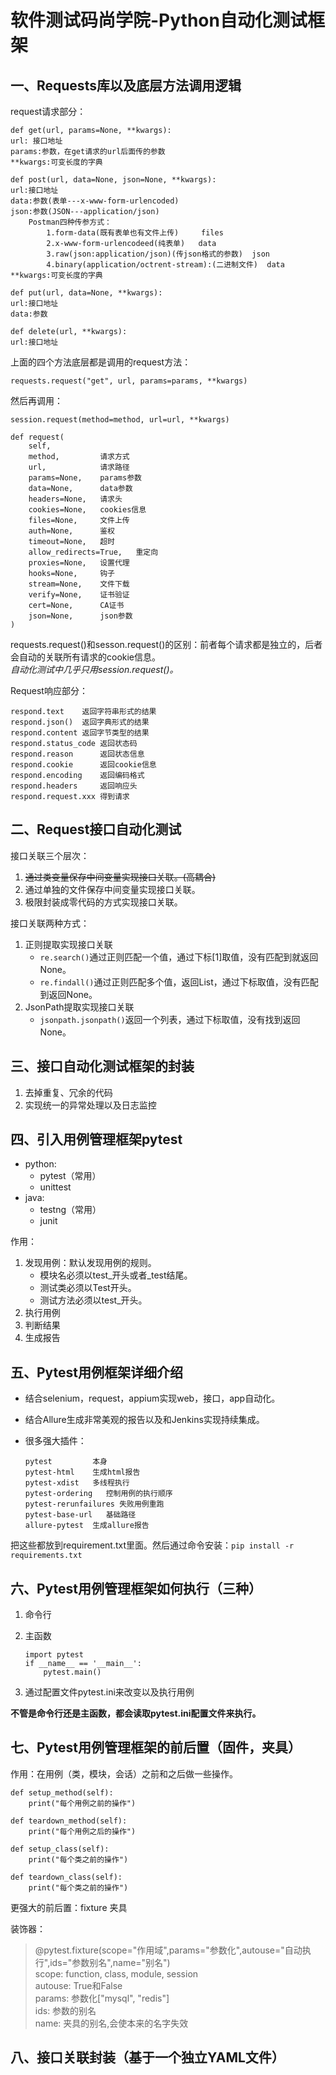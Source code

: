 # 软件测试码尚学院-Python自动化测试框架

## 一、Requests库以及底层方法调用逻辑

request请求部分：

    def get(url, params=None, **kwargs):
    url: 接口地址
    params:参数，在get请求的url后面传的参数
    **kwargs:可变长度的字典
    
    def post(url, data=None, json=None, **kwargs):
    url:接口地址
    data:参数(表单---x-www-form-urlencoded)
    json:参数(JSON---application/json)
        Postman四种传参方式：
            1.form-data(既有表单也有文件上传)     files
            2.x-www-form-urlencodeed(纯表单)   data
            3.raw(json:application/json)(传json格式的参数)  json
            4.binary(application/octrent-stream):(二进制文件)  data
    **kwargs:可变长度的字典

    def put(url, data=None, **kwargs):
    url:接口地址
    data:参数
    
    def delete(url, **kwargs):
    url:接口地址

上面的四个方法底层都是调用的request方法：

    requests.request("get", url, params=params, **kwargs)

然后再调用：

    session.request(method=method, url=url, **kwargs)
    
    def request(
        self,
        method,         请求方式
        url,            请求路径
        params=None,    params参数
        data=None,      data参数
        headers=None,   请求头
        cookies=None,   cookies信息
        files=None,     文件上传
        auth=None,      鉴权
        timeout=None,   超时
        allow_redirects=True,   重定向
        proxies=None,   设置代理
        hooks=None,     钩子
        stream=None,    文件下载
        verify=None,    证书验证
        cert=None,      CA证书
        json=None,      json参数
    )

requests.request()和sesson.request()的区别：前者每个请求都是独立的，后者会自动的关联所有请求的cookie信息。  
*自动化测试中几乎只用session.request()。*

Request响应部分：

    respond.text    返回字符串形式的结果
    respond.json()  返回字典形式的结果
    respond.content 返回字节类型的结果
    respond.status_code 返回状态码
    respond.reason      返回状态信息
    respond.cookie      返回cookie信息
    respond.encoding    返回编码格式
    respond.headers     返回响应头
    respond.request.xxx 得到请求

## 二、Request接口自动化测试

接口关联三个层次：

1. ~~通过类变量保存中间变量实现接口关联。(高耦合)~~
2. 通过单独的文件保存中间变量实现接口关联。
3. 极限封装成零代码的方式实现接口关联。

接口关联两种方式：

1. 正则提取实现接口关联
    - `re.search()`通过正则匹配一个值，通过下标[1]取值，没有匹配到就返回None。
    - `re.findall()`通过正则匹配多个值，返回List，通过下标取值，没有匹配到返回None。
2. JsonPath提取实现接口关联
    - `jsonpath.jsonpath()`返回一个列表，通过下标取值，没有找到返回None。

## 三、接口自动化测试框架的封装

1. 去掉重复、冗余的代码
2. 实现统一的异常处理以及日志监控

## 四、引入用例管理框架pytest

- python:
    - pytest（常用）
    - unittest
- java:
    - testng（常用）
    - junit

作用：

1. 发现用例：默认发现用例的规则。
    - 模块名必须以test_开头或者_test结尾。
    - 测试类必须以Test开头。
    - 测试方法必须以test_开头。
2. 执行用例
3. 判断结果
4. 生成报告

## 五、Pytest用例框架详细介绍

- 结合selenium，request，appium实现web，接口，app自动化。
- 结合Allure生成非常美观的报告以及和Jenkins实现持续集成。
- 很多强大插件：

      pytest         本身
      pytest-html    生成html报告
      pytest-xdist   多线程执行
      pytest-ordering   控制用例的执行顺序
      pytest-rerunfailures 失败用例重跑
      pytest-base-url   基础路径
      allure-pytest  生成allure报告

把这些都放到requirement.txt里面。然后通过命令安装：`pip install -r requirements.txt`

## 六、Pytest用例管理框架如何执行（三种）

1. 命令行
2. 主函数

       import pytest
       if __name__ == '__main__':
           pytest.main()

3. 通过配置文件pytest.ini来改变以及执行用例

**不管是命令行还是主函数，都会读取pytest.ini配置文件来执行。**

## 七、Pytest用例管理框架的前后置（固件，夹具）

作用：在用例（类，模块，会话）之前和之后做一些操作。

    def setup_method(self):
        print("每个用例之前的操作")

    def teardown_method(self):
        print("每个用例之后的操作")

    def setup_class(self):
        print("每个类之前的操作")

    def teardown_class(self):
        print("每个类之前的操作")

更强大的前后置：fixture 夹具

装饰器：  
> @pytest.fixture(scope="作用域",params="参数化",autouse="自动执行",ids="参数别名",name="别名")  
> scope: function, class, module, session  
> autouse: True和False  
> params: 参数化["mysql", "redis"]  
> ids: 参数的别名  
> name: 夹具的别名,会使本来的名字失效

## 八、接口关联封装（基于一个独立YAML文件）
